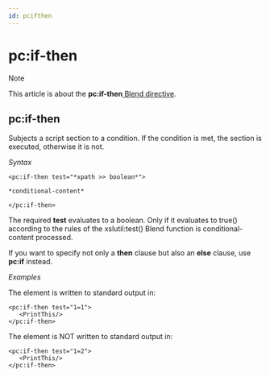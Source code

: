```yaml
---
id: pcifthen
---
```


# pc:if-then



> [!NOTE]
> This article is about the **pc:if-then**[ Blend directive](/docs/Repositories/Blend_directives).

## **pc:if-then**

Subjects a script section to a condition. If the condition is met, the section is executed, otherwise it is not.

*Syntax*
 

```
<pc:if-then test="*xpath >> boolean*">

*conditional-content*

</pc:if-then>
```

The required **test** evaluates to a boolean. Only if it evaluates to true() according to the rules of the xslutil:test() Blend function is conditional-content processed.

If you want to specify not only a **then** clause but also an **else** clause, use **pc:if** instead.

*Examples*

The element <PrintThis/> is written to standard output in:

```language-xml
<pc:if-then test="1=1">
   <PrintThis/>
</pc:if-then>
```

The element <PrintThis/> is NOT written to standard output in:

```language-xml
<pc:if-then test="1=2">
   <PrintThis/>
</pc:if-then>
```

 